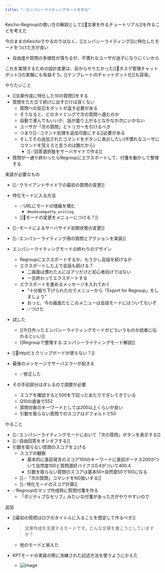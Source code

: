 ```yaml
---
title: "✅エンパシーライティングモードを作る"
---
```


Keicho-Regroupの使い方の解説として[[🤔文章を作るチュートリアル]]を作ることを考えた

今のままのKeichoでやるのではなく、[[エンパシーライティング]]に特化したモードをつけた方が良い
- 自由度や質問の多様性が落ちるが、不慣れなユーザが迷子になりにくいから

これを実現するための設計変更は、前からやりたかった[[🤔タスク管理チャットボット]]の実験にも有益そう。[[テンプレートのチャットボット化]]も容易。

やりたいこと
- [[文章作成に特化した10の質問]]をする
- 質問をただ立て続けに出すだけは良くない
    - 質問への反応をボットが返す必要がある
    - そうなると、どのタイミングで次の質問へ進むのか
    - 自動で進んでもいいが、話が盛り上がるとなかなか次にいかない
    - ユーザが「次の質問」とトリガーを引けるべき
    - つまり[[✅コマンド処理を追加可能にする]]必要がある
    - そしてその追加されたコマンドをボタンに表示したい(不慣れなユーザにコマンドを覚えろと言うのは酷だから)
        - [[✅回答選択肢をサーバサイドで作る]]
- 質問が一通り終わったらRegroupにエクスポートして、付箋を動かして整理する

実装が必要なもの
- [[✅クライアントサイドでの最初の質問の変更]]
- 特化モードに入る方法
    - ✅URLにモードの情報を積む
        - `#mode=empathy_writing`
    - [[🤔モードの変更をメニューにつける？]]
- [[✅モードによるサーバサイド初期状態の変更]]
- [[✅エンパシーライティング用の質問とアクションを実装]]
- エンパシーライティングモードの終わりのデザイン
    - Regroupにエクスポートするか、もう少し会話を続けるか
    - エクスポートした上で会話も続ける？
        - 二画面は慣れた人にはアリだけど初心者向けではない
        - 一旦終わってエクスポートする
    - エクスポートを進めるメッセージを入れておく
        - "十分掘り下げられたのでメニューから「Export for Regroup」をしましょう"
        - おっと、今の画面だとこのメニューは会話モードにはついてないぞ
        - ✅つけた

- 試した
    - [[今日作ったエンパシーライティングモードがどういうものか読者に伝わるといい]]
    - [[Regroupで整理する:エンパシーライティングモード解説]]

- [[🤔httpだとクリップボードが使えない？]]
- 最後のメッセージでサーバエラーが起きる
    - ✅修正した
- その手前部分はダレるので調整が必要
    - スコアを確認すると500を下回ったあたりでダレてきている
    - Q10の直後で552
    - 質問対象のキーワードとしては200以上くらいが良い
    - 引数を取らない質問でのスコアはデフォルトで50

やること
- [[✅エンパシーライティングモードにおいて「次の質問」ボタンを表示する]]
- [[✅自由回答をオンオフする]]
- 引数を取らない質問のスコアを上げる
    - スコアの観察
        - 基本的に直前発言のスコア100のキーワードに直前ボーナス200がついて自然度100と質問選好バイアス0.4がついて400.4
        - 引数を取らない質問のスコアは基本50+自然度50で100になる
    - [[✅「次の質問」コマンドをNG扱いする]]
    - [[✅特化モードのスコア計算]]
- ✅Regroupのマップ作成時に質問付箋を作る
    - 「ポジティブなセリフ」みたいな付箋があった方がやりやすいので

追加
- [[最初の質問はログのタイトルに入ることを想定して作るべき]]
- > 文章作成を支援するモードです。どんな文章を書こうとしていますか？
    - 他のモードと揃えた

- KPTモードの実装の際に洗練された記述方法を使うようにかえた
    - ![image](https://gyazo.com/de03afb689b1c0eb35de36f4da07c600/thumb/1000)

